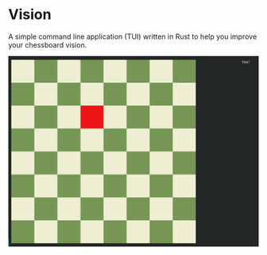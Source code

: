 # Vision

A simple command line application (TUI) written in Rust to help you improve your chessboard vision.

![screenshot](screenshot.png)

